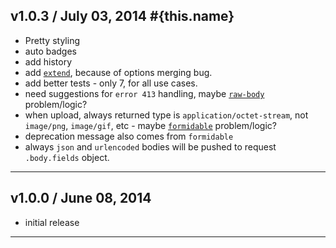 ## v1.0.3 / July 03, 2014 #{this.name}
- Pretty styling
- auto badges
- add history
- add [`extend`][extend-url], because of options merging bug.
- add better tests - only 7, for all use cases.
- need suggestions for `error 413` handling, maybe [`raw-body`][rawbody-url] problem/logic?
- when upload, always returned type is `application/octet-stream`, not `image/png`, `image/gif`, etc - maybe [`formidable`][formidable-url] problem/logic?
- deprecation message also comes from `formidable`
- always `json` and `urlencoded` bodies will be pushed to request `.body.fields` object.

---

## v1.0.0 / June 08, 2014
- initial release

---



[npmjs-url]: http://npm.im/koa-better-body
[npmjs-shields]: http://img.shields.io/npm/v/koa-better-body.svg
[npmjs-install]: https://nodei.co/npm/koa-better-body.svg?mini=true

[license-url]: https://github.com/tunnckoCore/koa-better-body/blob/master/license.md
[license-img]: http://img.shields.io/badge/license-MIT-blue.svg

[travis-url]: https://travis-ci.org/tunnckoCore/koa-better-body
[travis-img]: https://travis-ci.org/tunnckoCore/koa-better-body.svg?branch=master

[depstat-url]: https://david-dm.org/tunnckoCore/koa-better-body
[depstat-img]: https://david-dm.org/tunnckoCore/koa-better-body.svg

[author-gittip-img]: http://img.shields.io/gittip/tunnckoCore.svg
[author-gittip]: https://www.gittip.com/tunnckoCore
[author-github]: https://github.com/tunnckoCore
[author-twitter]: https://twitter.com/tunnckoCore

[author-website]: http://www.whistle-bg.tk
[author-npmjs]: https://npmjs.org/~tunnckocore

[author-dlau-github]: https://github.com/dlau
[author-dlau-twitter]: https://twitter.com/daryllau
[author-dlau-npmjs]: https://npmjs.org/~dlau
[author-dlau-website]: http://weak.io/

[cobody-url]: https://github.com/visionmedia/co-body
[mocha-url]: https://github.com/visionmedia/mocha
[rawbody-url]: https://github.com/stream-utils/raw-body
[multer-url]: https://github.com/expressjs/multer
[koa-router-url]: https://github.com/alexmingoia/koa-router
[koa-url]: https://github.com/koajs/koa
[formidable-url]: https://github.com/felix
[co-url]: https://github.com/visionmedia/co
[extend-url]: https://github.com/justmoon/node-extend